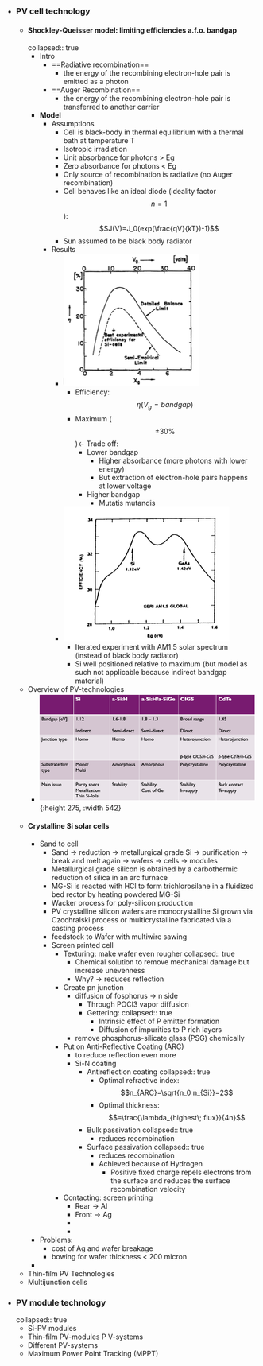 - ### PV cell technology
	- #### Shockley-Queisser model: limiting efficiencies a.f.o. bandgap
	  collapsed:: true
		- Intro
			- ==Radiative recombination==
				- the energy of the recombining electron-hole pair is emitted as a photon
			- ==Auger Recombination==
				- the energy of the recombining electron-hole pair is transferred to another carrier
		- **Model**
			- Assumptions
				- Cell is black-body in thermal equilibrium with a thermal bath at temperature T
				- Isotropic irradiation
				- Unit absorbance for photons > Eg
				- Zero absorbance for photons < Eg
				- Only source of recombination is radiative (no Auger recombination)
				- Cell behaves like an ideal diode (ideality factor $$n=1$$): 
				  $$J(V)=J_0(exp(\frac{qV}{kT})-1)$$
				- Sun assumed to be black body radiator
			- Results
				- ![image.png](../assets/image_1681195487167_0.png)
					- Efficiency: $$\eta(V_g=bandgap)$$
					- Maximum ($$\pm 30\%$$)<- Trade off:
						- Lower bandgap
							- Higher absorbance (more photons with lower energy)
							- But extraction of electron-hole pairs happens at lower voltage
						- Higher bandgap
							- Mutatis mutandis
				- ![image.png](../assets/image_1681195853749_0.png)
					- Iterated experiment with AM1.5 solar spectrum (instead of black body radiator)
					- Si well positioned relative to maximum (but model as such not applicable because indirect bandgap material)
	- Overview of PV-technologies
		- ![image.png](../assets/image_1681196383643_0.png){:height 275, :width 542}
	- #### Crystalline Si solar cells
		- Sand to cell
			- Sand -> reduction -> metallurgical grade Si -> purification -> break and melt again -> wafers -> cells -> modules
			- Metallurgical grade silicon is obtained by a carbothermic reduction of silica in an arc furnace
			- MG-Si is reacted with HCl to form trichlorosilane in a fluidized bed rector by heating powdered MG-Si
			- Wacker process for poly-silicon production
			- PV crystalline silicon wafers are monocrystalline Si grown via Czochralski process or multicrystalline fabricated via a casting process
			- feedstock to Wafer with multiwire sawing
			- Screen printed cell
				- Texturing: make wafer even rougher
				  collapsed:: true
					- Chemical solution to remove mechanical damage but increase unevenness
					- Why? -> reduces reflection
				- Create pn junction
					- diffusion of fosphorus -> n side
						- Through POCl3 vapor diffusion
						- Gettering:
						  collapsed:: true
							- Intrinsic effect of P emitter formation
							- Diffusion of impurities to P rich layers
					- remove phosphorus-silicate glass (PSG) chemically
				- Put on Anti-Reflective Coating (ARC)
					- to reduce reflection even more
					- Si-N coating
						- Antireflection coating
						  collapsed:: true
							- Optimal refractive index: $$n_{ARC}=\sqrt{n_0 n_{Si}}=2$$
							- Optimal thickness: $$=\frac{\lambda_{highest\; flux}}{4n}$$
						- Bulk passivation
						  collapsed:: true
							- reduces recombination
						- Surface passivation
						  collapsed:: true
							- reduces recombination
							- Achieved because of Hydrogen
								- Positive fixed charge repels electrons from the surface and reduces the surface recombination velocity
				- Contacting: screen printing
					- Rear -> Al
					- Front -> Ag
					-
					-
		- Problems:
			- cost of Ag and wafer breakage
			- bowing for wafer thickness < 200 micron
		-
	- Thin-film PV Technologies
	- Multijunction cells
- ### PV module technology
  collapsed:: true
	- Si-PV modules
	- Thin-film PV-modules
	  P V-systems
	- Different PV-systems
	- Maximum Power Point Tracking (MPPT)